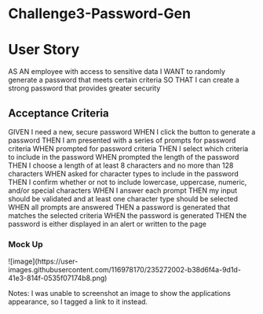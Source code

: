 # Challenge3-Password-Gen

<h1> User Story </h1>
<p> AS AN employee with access to sensitive data
I WANT to randomly generate a password that meets certain criteria
SO THAT I can create a strong password that provides greater security </p>

<h2> Acceptance Criteria </h2>
<p> GIVEN I need a new, secure password
    WHEN I click the button to generate a password
    THEN I am presented with a series of prompts for password criteria 
    WHEN prompted for password criteria
    THEN I select which criteria to include in the password
    WHEN prompted the length of the password
    THEN I choose a length of at least 8 characters and no more than 128 characters
    WHEN asked for character types to include in the password
    THEN I confirm whether or not to include lowercase, uppercase, numeric, and/or special characters
    WHEN I answer each prompt
    THEN my input should be validated and at least one character type should be selected 
    WHEN all prompts are answered
    THEN a password is generated that matches the selected criteria 
    WHEN the password is generated
    THEN the password is either displayed in an alert or written to the page </p>

<h3> Mock Up </h3>
![image](https://user-images.githubusercontent.com/116978170/235272002-b38d6f4a-9d1d-41e3-814f-0535f07174b8.png)

Notes:
I was unable to screenshot an image to show the applications appearance, so I tagged a link to it instead.




